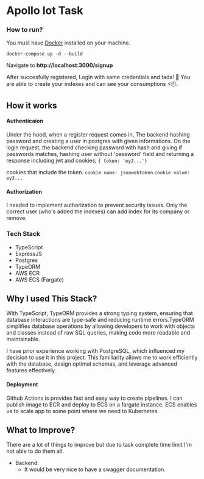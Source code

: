 # Apollo Iot Task

### How to run?

You must have [Docker](https://www.docker.com/) installed on your machine.

```
docker-compose up -d --build
```

Navigate to <b>http://localhost:3000/signup</b>

After succesfully registered, Login with same credentials and tada! 🎉 You are able to create your indexes and can see your consumptions ⚡️🕘.

## How it works

#### Authenticaion

Under the hood, when a register request comes in, The backend hashing password and creating a user in postgres with given informations. On the login request, the backend checking password with hash and giving if passwords matches, hashing user without 'password' field and returning a response including jwt and cookies; `{ token: 'eyJ...'}`

cookies that include the token.
`cookie name: jsonwebtoken`
`cookie value: eyJ...`

#### Authorization

I needed to implement authorization to prevent security issues.
Only the correct user (who's added the indexes) can add index for its company or remove.

### Tech Stack

- TypeScript
- ExpressJS
- Postgres
- TypeORM
- AWS ECR
- ⁠AWS ECS (Fargate)

## Why I used This Stack?

With TypeScript, TypeORM provides a strong typing system, ensuring that database interactions are type-safe and reducing runtime errors.TypeORM simplifies database operations by allowing developers to work with objects and classes instead of raw SQL queries, making code more readable and maintainable.

I have prior experience working with PostgreSQL, which influenced my decision to use it in this project. This familiarity allows me to work efficiently with the database, design optimal schemas, and leverage advanced features effectively.

#### Deployment

Github Actions is provides fast and easy way to create pipelines. I can publish image to ECR and deploy to ECS on a fargate instance. ECS enables us to scale app to some point where we need to Kubernetes.

## What to Improve?

There are a lot of things to improve but due to task complete time limit I'm not able to do them all.

- Backend:
  - It would be very nice to have a swagger documentation.
